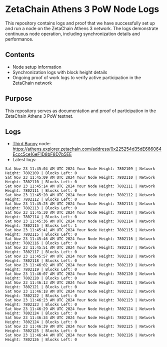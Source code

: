 # ZetaChain Athens 3 PoW Node Logs
This repository contains logs and proof that we have successfully set up and run a node on the ZetaChain Athens 3 network. The logs demonstrate continuous node operation, including synchronization details and performance.

## Contents
- Node setup information
- Synchronization logs with block height details
- Ongoing proof of work logs to verify active participation in the ZetaChain network

## Purpose
This repository serves as documentation and proof of participation in the ZetaChain Athens 3 PoW testnet.

## Logs

- [Third Bunny](https://thirdbunny.xyz/) node: https://athens.explorer.zetachain.com/address/0x225254d35dE666064Eccc5ce16eF1D8bF8D7b5EE
- Latest logs:
```
Sat Nov 23 11:45:04 AM UTC 2024 Your Node Height: 7802109 | Network Height: 7802109 | Blocks Left: 0
Sat Nov 23 11:45:09 AM UTC 2024 Your Node Height: 7802110 | Network Height: 7802110 | Blocks Left: 0
Sat Nov 23 11:45:14 AM UTC 2024 Your Node Height: 7802111 | Network Height: 7802111 | Blocks Left: 0
Sat Nov 23 11:45:20 AM UTC 2024 Your Node Height: 7802112 | Network Height: 7802112 | Blocks Left: 0
Sat Nov 23 11:45:25 AM UTC 2024 Your Node Height: 7802113 | Network Height: 7802113 | Blocks Left: 0
Sat Nov 23 11:45:30 AM UTC 2024 Your Node Height: 7802114 | Network Height: 7802114 | Blocks Left: 0
Sat Nov 23 11:45:36 AM UTC 2024 Your Node Height: 7802114 | Network Height: 7802115 | Blocks Left: 1
Sat Nov 23 11:45:41 AM UTC 2024 Your Node Height: 7802115 | Network Height: 7802115 | Blocks Left: 0
Sat Nov 23 11:45:46 AM UTC 2024 Your Node Height: 7802116 | Network Height: 7802116 | Blocks Left: 0
Sat Nov 23 11:45:51 AM UTC 2024 Your Node Height: 7802117 | Network Height: 7802117 | Blocks Left: 0
Sat Nov 23 11:45:57 AM UTC 2024 Your Node Height: 7802118 | Network Height: 7802118 | Blocks Left: 0
Sat Nov 23 11:46:02 AM UTC 2024 Your Node Height: 7802119 | Network Height: 7802119 | Blocks Left: 0
Sat Nov 23 11:46:07 AM UTC 2024 Your Node Height: 7802120 | Network Height: 7802120 | Blocks Left: 0
Sat Nov 23 11:46:13 AM UTC 2024 Your Node Height: 7802121 | Network Height: 7802121 | Blocks Left: 0
Sat Nov 23 11:46:18 AM UTC 2024 Your Node Height: 7802122 | Network Height: 7802122 | Blocks Left: 0
Sat Nov 23 11:46:23 AM UTC 2024 Your Node Height: 7802123 | Network Height: 7802123 | Blocks Left: 0
Sat Nov 23 11:46:29 AM UTC 2024 Your Node Height: 7802124 | Network Height: 7802124 | Blocks Left: 0
Sat Nov 23 11:46:34 AM UTC 2024 Your Node Height: 7802124 | Network Height: 7802124 | Blocks Left: 0
Sat Nov 23 11:46:39 AM UTC 2024 Your Node Height: 7802125 | Network Height: 7802125 | Blocks Left: 0
Sat Nov 23 11:46:44 AM UTC 2024 Your Node Height: 7802126 | Network Height: 7802126 | Blocks Left: 0
```
